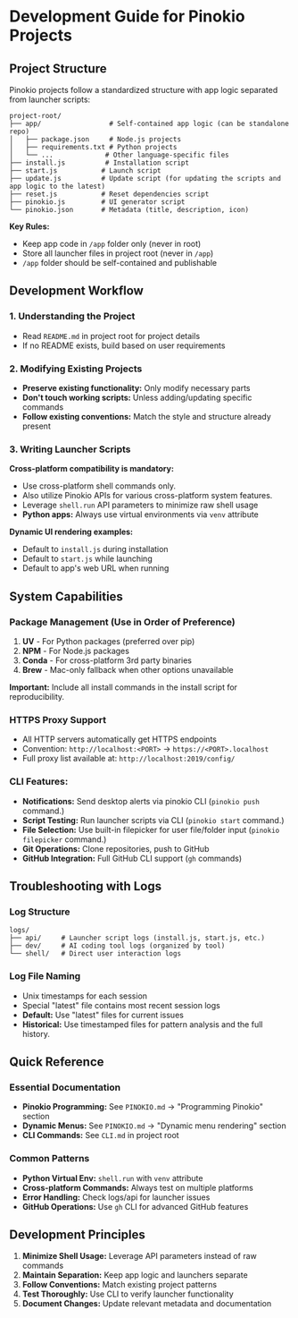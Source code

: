 # Development Guide for Pinokio Projects

## Project Structure

Pinokio projects follow a standardized structure with app logic separated from launcher scripts:

```
project-root/
├── app/                 # Self-contained app logic (can be standalone repo)
│   ├── package.json     # Node.js projects
│   ├── requirements.txt # Python projects
│   └── ...             # Other language-specific files
├── install.js          # Installation script
├── start.js           # Launch script
├── update.js          # Update script (for updating the scripts and app logic to the latest)
├── reset.js           # Reset dependencies script
├── pinokio.js         # UI generator script
└── pinokio.json       # Metadata (title, description, icon)
```

**Key Rules:**
- Keep app code in `/app` folder only (never in root)
- Store all launcher files in project root (never in `/app`)
- `/app` folder should be self-contained and publishable

## Development Workflow

### 1. Understanding the Project
- Read `README.md` in project root for project details
- If no README exists, build based on user requirements

### 2. Modifying Existing Projects
- **Preserve existing functionality:** Only modify necessary parts
- **Don't touch working scripts:** Unless adding/updating specific commands
- **Follow existing conventions:** Match the style and structure already present

### 3. Writing Launcher Scripts

**Cross-platform compatibility is mandatory:**
- Use cross-platform shell commands only.
- Also utilize Pinokio APIs for various cross-platform system features.
- Leverage `shell.run` API parameters to minimize raw shell usage
- **Python apps:** Always use virtual environments via `venv` attribute

**Dynamic UI rendering examples:**
- Default to `install.js` during installation
- Default to `start.js` while launching
- Default to app's web URL when running

## System Capabilities

### Package Management (Use in Order of Preference)
1. **UV** - For Python packages (preferred over pip)
2. **NPM** - For Node.js packages  
3. **Conda** - For cross-platform 3rd party binaries
4. **Brew** - Mac-only fallback when other options unavailable

**Important:** Include all install commands in the install script for reproducibility.

### HTTPS Proxy Support
- All HTTP servers automatically get HTTPS endpoints
- Convention: `http://localhost:<PORT>` → `https://<PORT>.localhost`
- Full proxy list available at: `http://localhost:2019/config/`

### CLI Features:
- **Notifications:** Send desktop alerts via pinokio CLI (`pinokio push` command.)
- **Script Testing:** Run launcher scripts via CLI (`pinokio start` command.)
- **File Selection:** Use built-in filepicker for user file/folder input (`pinokio filepicker` command.)
- **Git Operations:** Clone repositories, push to GitHub
- **GitHub Integration:** Full GitHub CLI support (`gh` commands)

## Troubleshooting with Logs

### Log Structure
```
logs/
├── api/     # Launcher script logs (install.js, start.js, etc.)
├── dev/     # AI coding tool logs (organized by tool)
└── shell/   # Direct user interaction logs
```

### Log File Naming
- Unix timestamps for each session
- Special "latest" file contains most recent session logs
- **Default:** Use "latest" files for current issues
- **Historical:** Use timestamped files for pattern analysis and the full history.

## Quick Reference

### Essential Documentation
- **Pinokio Programming:** See `PINOKIO.md` → "Programming Pinokio" section
- **Dynamic Menus:** See `PINOKIO.md` → "Dynamic menu rendering" section  
- **CLI Commands:** See `CLI.md` in project root

### Common Patterns
- **Python Virtual Env:** `shell.run` with `venv` attribute
- **Cross-platform Commands:** Always test on multiple platforms
- **Error Handling:** Check logs/api for launcher issues
- **GitHub Operations:** Use `gh` CLI for advanced GitHub features

## Development Principles

1. **Minimize Shell Usage:** Leverage API parameters instead of raw commands
2. **Maintain Separation:** Keep app logic and launchers separate
3. **Follow Conventions:** Match existing project patterns
4. **Test Thoroughly:** Use CLI to verify launcher functionality
5. **Document Changes:** Update relevant metadata and documentation
